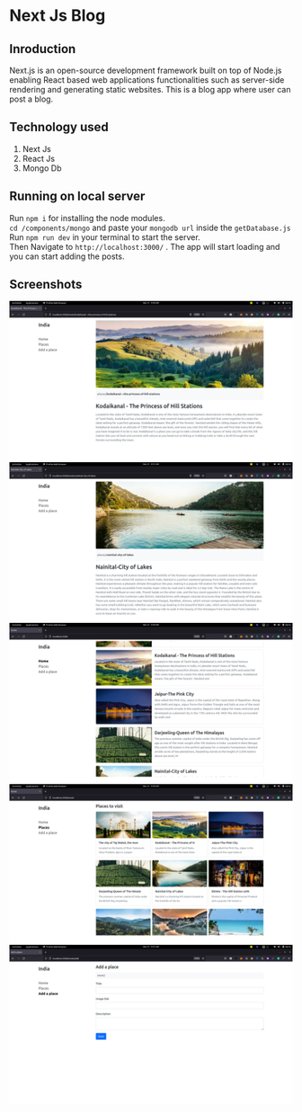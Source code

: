 # Next Js Blog

## Inroduction
Next.js is an open-source development framework built on top of Node.js enabling React based web applications functionalities such as server-side rendering and generating static websites. This is a blog app where user can post a blog.

## Technology used
1. Next Js
2. React Js
3. Mongo Db

## Running on local server

Run `npm i` for installing the node modules.<br>
`cd /components/mongo` and paste your `mongodb url` inside the `getDatabase.js` <br>
Run `npm run dev` in your terminal to start the server. <br>Then  Navigate to `http://localhost:3000/` . The app will start loading and you can start adding the posts.

## Screenshots
<img src="/screenshots/det-1.png"></img>
<img src="/screenshots/det-2.png"></img>
<img src="/screenshots/home.png"></img>
<img src="/screenshots/places.png"></img>
<img src="/screenshots/add.png"></img>

